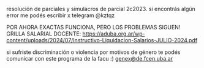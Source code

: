 resolución de parciales y simulacros de parcial 2c2023. si encontrás algún error me podés escribir x telegram @kztqz

POR AHORA EXACTAS FUNCIONA, PERO LOS PROBLEMAS SIGUEN! GRILLA SALARIAL DOCENTE: https://aduba.org.ar/wp-content/uploads/2024/07/Instructivo-Liquidacion-Salarios-JULIO-2024.pdf

si sufriste discriminación o violencia por motivos de género te podés comunicar con este programa de la facu :) genex@de.fcen.uba.ar
